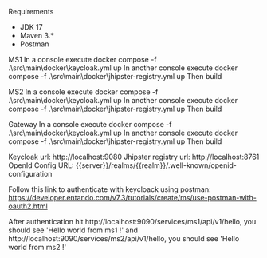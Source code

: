 Requirements 
* JDK 17
* Maven 3.*
* Postman

MS1
In a console execute 
docker compose -f .\src\main\docker\keycloak.yml up
In another console execute 
docker compose -f .\src\main\docker\jhipster-registry.yml up
Then build 

MS2
In a console execute 
docker compose -f .\src\main\docker\keycloak.yml up
In another console execute 
docker compose -f .\src\main\docker\jhipster-registry.yml up
Then build 

Gateway
In a console execute 
docker compose -f .\src\main\docker\keycloak.yml up
In another console execute 
docker compose -f .\src\main\docker\jhipster-registry.yml up
Then build 

Keycloak url: http://localhost:9080 
Jhipster registry url: http://localhost:8761
OpenId Config URL: {{server}}/realms/{{realm}}/.well-known/openid-configuration

Follow this link to authenticate with keycloack using postman: https://developer.entando.com/v7.3/tutorials/create/ms/use-postman-with-oauth2.html

After authentication hit http://localhost:9090/services/ms1/api/v1/hello, you should see 'Hello world from ms1 !' and http://localhost:9090/services/ms2/api/v1/hello, you should see 'Hello world from ms2 !'














